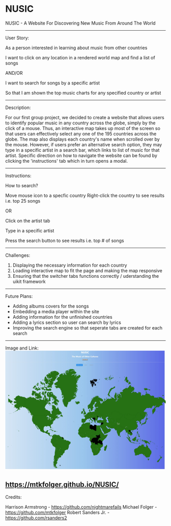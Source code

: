 # NUSIC

NUSIC - A Website For Discovering New Music From Around The World    

---------

User Story:

As a person interested in learning about music from other countries

I want to click on any location in a rendered world map and find a list of songs

AND/OR 

I want to search for songs by a specific artist

So that I am shown the top music charts for any specified country or artist

---------

Description:

For our first group project, we decided to create a website that allows users to identify popular music in any country across the globe, simply by the click of a mouse. Thus, an interactive map takes up most of the screen so that users can effectively select any one of the 195 countries across the globe. The map also displays each country's name when scrolled over by the mouse. However, if users prefer an alternative search option, they may type in a specific artist in a search bar, which links to list of music for that artist. Specific direction on how to navigate the website can be found by clicking the 'instructions' tab which in turn opens a modal. 

---------

Instructions: 

How to search?

Move mouse icon to a specfic country 
Right-click the country to see results i.e. top 25 songs

OR

Click on the artist tab

Type in a specific artist 

Press the search button to see results i.e. top # of songs

---------

Challenges: 

1. Displaying the necessary information for each country
2. Loading interactive map to fit the page and making the map responsive
3. Ensuring that the switcher tabs functions correctly / uderstanding the uikit framework

---------

Future Plans: 

- Adding albums covers for the songs
- Embedding a media player within the site
- Adding information for the unfinished countries
- Adding a lyrics section so user can search by lyrics
- Improving the search engine so that seperate tabs are created for each search

----------

Image and Link:
![Website Home Page](./assets/images/siteImage.jpeg)

https://mtkfolger.github.io/NUSIC/
----------

Credits:

Harrison Armstrong - https://github.com/nightmarefails
Michael Folger - https://github.com/mtkfolger
Robert Sanders Jr. - https://github.com/rsanders2
